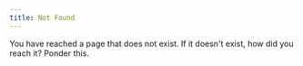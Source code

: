 ```yaml
---
title: Not Found
---
```

You have reached a page that does not exist. If it doesn't exist, how did you reach it? Ponder this.